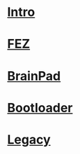 # [Intro](intro.md)
# [FEZ](fez.md)
# [BrainPad](brainpad.md)
# [Bootloader](bootloader.md)
# [Legacy](legacy/toc.md)